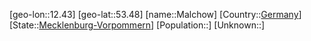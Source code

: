 ﻿---
location: [53.48,12.43]
type: City
tags:
- geo/City


SpocWebEntityId: 32232
isDeleted: false
confidential: public

---
[geo-lon::12.43]
[geo-lat::53.48]
[name::Malchow]
[Country::[Germany](geo/Continent/Europe/Germany.md)]
[State::[Mecklenburg-Vorpommern](geo/Continent/Europe/Germany/Mecklenburg-Vorpommern.md)]
[Population::]
[Unknown::]


